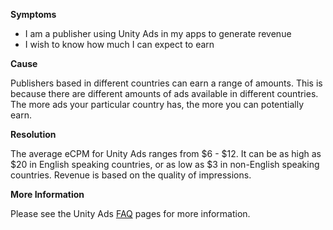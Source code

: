 

**Symptoms**


- I am a publisher using Unity Ads in my apps to generate revenue
- I wish to know how much I can expect to earn



**Cause**



Publishers based in different countries can earn a range of amounts. This is because there are different amounts of ads available in different countries. The more ads your particular country has, the more you can potentially earn.



**Resolution**



The average eCPM for Unity Ads ranges from \$6 - \$12. It can be as high as \$20 in English speaking countries, or as low as \$3 in non-English speaking countries. Revenue is based on the quality of impressions.



**More Information**



Please see the Unity Ads [FAQ](http://unityads.unity3d.com/help/index) pages for more information.





